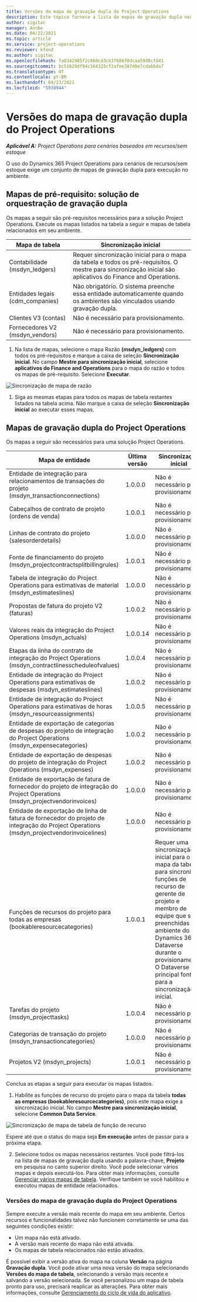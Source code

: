 ```yaml
---
title: Versões do mapa de gravação dupla do Project Operations
description: Este tópico fornece a lista de mapas de gravação dupla necessárias para o Dynamics 365 Project Operations.
author: sigitac
manager: Annbe
ms.date: 04/22/2021
ms.topic: article
ms.service: project-operations
ms.reviewer: kfend
ms.author: sigitac
ms.openlocfilehash: fa0342985f2c860cd3cb3f686f0dcaa59d8cfd41
ms.sourcegitcommit: bc51629df94c164325cf2afee387d0e7cda66da7
ms.translationtype: HT
ms.contentlocale: pt-BR
ms.lasthandoff: 04/23/2021
ms.locfileid: "5938944"
---
```

# <a name="project-operations-dual-write-map-versions"></a>Versões do mapa de gravação dupla do Project Operations

_**Aplicável A:** Project Operations para cenários baseados em recursos/sem estoque_

O uso do Dynamics 365 Project Operations para cenários de recursos/sem estoque exige um conjunto de mapas de gravação dupla para execução no ambiente. 

## <a name="prerequisite-maps-dual-write-orchestration-solution"></a>Mapas de pré-requisito: solução de orquestração de gravação dupla

Os mapas a seguir são pré-requisitos necessários para a solução Project Operations. Execute os mapas listados na tabela a seguir e mapas de tabela relacionados em seu ambiente.

| Mapa de tabela | Sincronização inicial |
| --- | --- |
| Contabilidade (msdyn_ledgers) | Requer sincronização inicial para o mapa da tabela e todos os pré-requisitos. O mestre para sincronização inicial são aplicativos do Finance and Operations. |
| Entidades legais (cdm_companies) | Não obrigatório. O sistema preenche essa entidade automaticamente quando os ambientes são vinculados usando gravação dupla. |
| Clientes V3 (contas) | Não é necessário para provisionamento. |
| Fornecedores V2 (msdyn_vendors) | Não é necessário para provisionamento. |

1. Na lista de mapas, selecione o mapa Razão **(msdyn\_ledgers)** com todos os pré-requisitos e marque a caixa de seleção **Sincronização inicial**. No campo **Mestre para sincronização inicial**, selecione **aplicativos do Finance and Operations** para o mapa do razão e todos os mapas de pré-requisito. Selecione **Executar**.

![Sincronização de mapa de razão](media/DW6.png)

1. Siga as mesmas etapas para todos os mapas de tabela restantes listados na tabela acima. Não marque a caixa de seleção **Sincronização inicial** ao executar esses mapas.

## <a name="project-operations-dual-write-maps"></a>Mapas de gravação dupla do Project Operations

Os mapas a seguir são necessários para uma solução Project Operations.

| **Mapa de entidade** | **Última versão** | **Sincronização inicial** |
| --- | --- | --- |
| Entidade de integração para relacionamentos de transações do projeto (msdyn\_transactionconnections) | 1.0.0.0 | Não é necessário para provisionamento. |
| Cabeçalhos de contrato de projeto (ordens de venda) | 1.0.0.1 | Não é necessário para provisionamento. |
| Linhas de contrato do projeto (salesorderdetails) | 1.0.0.0 | Não é necessário para provisionamento. |
| Fonte de financiamento do projeto (msdyn_projectcontractsplitbillingrules) | 1.0.0.1 | Não é necessário para provisionamento. |
| Tabela de integração do Project Operations para estimativas de material (msdyn\_estimateslines) | 1.0.0.0 | Não é necessário para provisionamento. |
| Propostas de fatura do projeto V2 (faturas) | 1.0.0.2 | Não é necessário para provisionamento. |
| Valores reais da integração do Project Operations (msdyn_actuals) | 1.0.0.14 | Não é necessário para provisionamento. |
| Etapas da linha do contrato de integração do Project Operations (msdyn_contractlinesscheduleofvalues) | 1.0.0.4 | Não é necessário para provisionamento. |
| Entidade de integração do Project Operations para estimativas de despesas (msdyn_estimateslines) | 1.0.0.2 | Não é necessário para provisionamento. |
| Entidade de integração do Project Operations para estimativas de horas (msdyn_resourceassignments) | 1.0.0.5 | Não é necessário para provisionamento. |
| Entidade de exportação de categorias de despesas do projeto de integração do Project Operations (msdyn_expensecategories) | 1.0.0.2 | Não é necessário para provisionamento. |
| Entidade de exportação de despesas do projeto de integração do Project Operations (msdyn_expenses) | 1.0.0.2 | Não é necessário para provisionamento. |
| Entidade de exportação de fatura de fornecedor do projeto de integração do Project Operations (msdyn_projectvendorinvoices) | 1.0.0.0 | Não é necessário para provisionamento. |
| Entidade de exportação de linha de fatura de fornecedor do projeto de integração do Project Operations (msdyn_projectvendorinvoicelines) | 1.0.0.0 | Não é necessário para provisionamento. |
| Funções de recursos do projeto para todas as empresas (bookableresourcecategories) | 1.0.0.1 | Requer uma sincronização inicial para o mapa da tabela para sincronizar funções de recurso de gerente de projeto e membro de equipe que são preenchidas no ambiente do Dynamics 365 Dataverse durante o provisionamento. O Dataverse é a principal fonte para a sincronização inicial. |
| Tarefas do projeto (msdyn_projecttasks) | 1.0.0.4 | Não é necessário para provisionamento. |
| Categorias de transação do projeto (msdyn_transactioncategories) | 1.0.0.0 | Não é necessário para provisionamento. |
| Projetos V2 (msdyn_projects) | 1.0.0.1 | Não é necessário para provisionamento. |

Conclua as etapas a seguir para executar os mapas listados.

1. Habilite as funções de recurso do projeto para o mapa da tabela **todas as empresas (bookableresourcecategories)**, pois este mapa exige a sincronização inicial. No campo **Mestre para sincronização inicial**, selecione **Common Data Service**. 

 ![Sincronização de mapa de tabela de função de recurso](media/6ResourceInitialSync.jpg)

 Espere até que o status do mapa seja **Em execução** antes de passar para a próxima etapa.

2. Selecione todos os mapas necessários restantes. Você pode filtrá-los na lista de mapas de gravação dupla usando a palavra-chave, **Projeto** em pesquisa no canto superior direito. Você pode selecionar vários mapas e depois executá-los. Para obter mais informações, consulte [Gerenciar vários mapas de tabela](/dynamics365/fin-ops-core/dev-itpro/data-entities/dual-write/multiple-entity-maps). Verifique também se você habilitou e executou mapas de entidade relacionados.

### <a name="project-operations-dual-write-map-versions"></a>Versões do mapa de gravação dupla do Project Operations

Sempre execute a versão mais recente do mapa em seu ambiente. Certos recursos e funcionalidades talvez não funcionem corretamente se uma das seguintes condições existir:

- Um mapa não está ativado.
- A versão mais recente do mapa não está ativada. 
- Os mapas de tabela relacionados não estão ativados.

É possível exibir a versão ativa do mapa na coluna **Versão** na página **Gravação dupla**. Você pode ativar uma nova versão do mapa selecionando **Versões do mapa de tabela**, selecionando a versão mais recente e salvando a versão selecionada. Se você personalizou um mapa de tabela pronto para uso, precisará reaplicar as alterações. Para obter mais informações, consulte [Gerenciamento do ciclo de vida do aplicativo](/dynamics365/fin-ops-core/dev-itpro/data-entities/dual-write/app-lifecycle-management).
